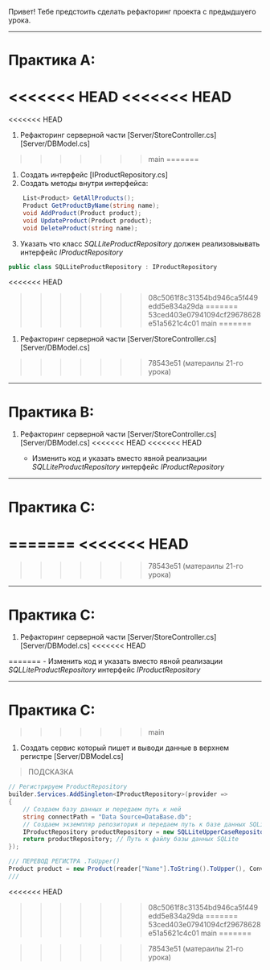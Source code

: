 Привет! Тебе предстоить сделать рефакторинг проекта с предыдшуего урока. 

---
# Практика А:

<<<<<<< HEAD
<<<<<<< HEAD
=======
<<<<<<< HEAD
1. Рефакторинг серверной части [Server/StoreController.cs] [Server/DBModel.cs] 
>>>>>>> main
=======
1. Создать интерфейс [IProductRepository.cs]
2. Создать методы внутри интерфейса:

```C#
    List<Product> GetAllProducts();
    Product GetProductByName(string name);
    void AddProduct(Product product);
    void UpdateProduct(Product product);
    void DeleteProduct(string name);
```
3. Указать что  класс *SQLLiteProductRepository* должен реализовыывать интерфейс *IProductRepository*

```C# 
public class SQLLiteProductRepository : IProductRepository
```

<<<<<<< HEAD
>>>>>>> 08c5061f8c31354bd946ca5f449edd5e834a29da
=======
>>>>>>> 53ced403e07941094cf29678628e51a5621c4c01
>>>>>>> main
=======
1. Рефакторинг серверной части [Server/StoreController.cs] [Server/DBModel.cs] 
>>>>>>> 78543e51 (матераилы 21-го урока)


---
# Практика В: 

1. Рефакторинг серверной части [Server/StoreController.cs] [Server/DBModel.cs] 
<<<<<<< HEAD
<<<<<<< HEAD

    - Изменить код и указать вместо явной реализации *SQLLiteProductRepository* интерфейс *IProductRepository*

---
# Практика C:

=======
<<<<<<< HEAD
=======
>>>>>>> 78543e51 (матераилы 21-го урока)
---
# Практика C:

1.   Рефакторинг серверной части [Server/StoreController.cs] [Server/DBModel.cs]
<<<<<<< HEAD
 
=======
    - Изменить код и указать вместо явной реализации *SQLLiteProductRepository* интерфейс *IProductRepository*

---
# Практика C:

>>>>>>> main
1. Создать сервис который пишет и выводи данные в верхнем регистре   [Server/DBModel.cs]
 
> ПОДСКАЗКА

```C#
// Регистрируем ProductRepository
builder.Services.AddSingleton<IProductRepository>(provider =>
{
    // Создаем базу данных и передаем путь к ней
    string connectPath = "Data Source=DataBase.db"; 
    // Создаем экземпляр репозитория и передаем путь к базе данных SQLite которая пишет и вывод в верхнем регистре
    IProductRepository productRepository = new SQLLiteUpperCaseRepository(connectPath);
    return productRepository; // Путь к файлу базы данных SQLite
});

/// ПЕРЕВОД РЕГИСТРА .ToUpper()
Product product = new Product(reader["Name"].ToString().ToUpper(), Convert.ToDouble(reader["Price"]), Convert.ToInt32(reader["Stock"]));
///

```
<<<<<<< HEAD
>>>>>>> 08c5061f8c31354bd946ca5f449edd5e834a29da
=======
>>>>>>> 53ced403e07941094cf29678628e51a5621c4c01
>>>>>>> main
=======
 
>>>>>>> 78543e51 (матераилы 21-го урока)
